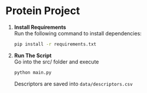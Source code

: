 # Protein Project


1. **Install Requirements**  
    Run the following command to install dependencies:
    ```bash
    pip install -r requirements.txt
2. **Run The Script**  
    Go into the src/ folder and execute
    ```bash
    python main.py
    ```
    Descriptors are saved into `data/descriptors.csv`